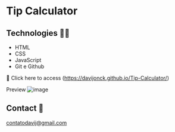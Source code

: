 # Tip Calculator 

## Technologies  🧑‍💻 

- HTML
- CSS 
- JavaScript
- Git e Github

🧷 Click here to access (https://davijonck.github.io/Tip-Calculator/)

Preview
![image](https://user-images.githubusercontent.com/17154364/196071350-9a5b2a42-4381-4707-9d0a-39f5861e440b.png)

## Contact 🤚 

contatodavij@gmail.com
